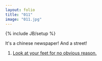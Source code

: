 ```yaml
---
layout: folio
title: "011"
image: "011.jpg"
---
```

{% include JB/setup %}

<div class="copy">
	<p>It's a chinese newspaper! And a street!</p>
</div>

<div class="choice">
	<ol>
		<li><a href="012.html">Look at your feet for no obvious reason.</a></li>
	</ol>
</div>